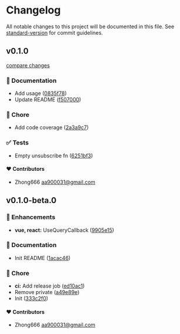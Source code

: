 # Changelog

All notable changes to this project will be documented in this file. See [standard-version](https://github.com/conventional-changelog/standard-version) for commit guidelines.


## v0.1.0

[compare changes](https://github.com/aa900031/tanstack-query-callbacks/compare/v0.1.0-beta.0...v0.1.0)

### 📖 Documentation

-  Add usage ([0835f78](https://github.com/aa900031/tanstack-query-callbacks/commit/0835f7898ee110f5d9a3d13c664adfbf98d43be0))
-  Update README ([f507000](https://github.com/aa900031/tanstack-query-callbacks/commit/f507000fc533c0e8e68d0e02298bbfe5e5336b52))

### 🏡 Chore

-  Add code coverage ([2a3a9c7](https://github.com/aa900031/tanstack-query-callbacks/commit/2a3a9c7872a5a3b7a0987e3671d7e0354038cf85))

### ✅ Tests

-  Empty unsubscribe fn ([6251bf3](https://github.com/aa900031/tanstack-query-callbacks/commit/6251bf334317e27d95918c59721cec3d27664af1))



#### ❤️ Contributors

- Zhong666 <aa900031@gmail.com>

## v0.1.0-beta.0



### 🚀 Enhancements

-  **vue, react:** UseQueryCallback ([9905e15](https://github.com/aa900031/tanstack-query-callbacks/commit/9905e156e2b45467a49f3a91d51aa7d3ba368bc1))

### 📖 Documentation

-  Init README ([1acac46](https://github.com/aa900031/tanstack-query-callbacks/commit/1acac4646970e91c2748f3dfc296855d23400911))

### 🏡 Chore

-  **ci:** Add release job ([ed10ac1](https://github.com/aa900031/tanstack-query-callbacks/commit/ed10ac10190083901bec1ad292ebc05a2b1e9323))
-  Remove private ([a49e89e](https://github.com/aa900031/tanstack-query-callbacks/commit/a49e89e2c49d6e558edf6f0f647cd076b7709287))
-  Init ([333c2f0](https://github.com/aa900031/tanstack-query-callbacks/commit/333c2f0cec7904b97741c50f85197a19d130986f))



#### ❤️ Contributors

- Zhong666 <aa900031@gmail.com>
